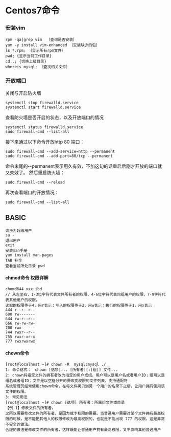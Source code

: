 # Centos7命令

### 安装vim

```
rpm -qa|grep vim  ｛查询是否安装｝
yum -y install vim-enhanced ｛安装缺少的包｝
ls *.rpm; ｛显示所有rpm文件｝
pwd; {显示当前工作目录}
cd..; {切换上级目录}
whereis mysql; ｛查找相关文件｝
```

### 开放端口
关闭与开启防火墙
```
systemctl stop firewalld.service
systemctl start firewalld.service
```
查看防火墙是否开启的状态，以及开放端口的情况
```
systemctl status firewalld.service
sudo firewall-cmd --list-all
```
接下来通过以下命令开放http 80 端口：
```
sudo firewall-cmd --add-service=http --permanent
sudo firewall-cmd --add-port=80/tcp --permanent
```
命令末尾的--permanent表示用久有效，不加这句的话重启后刚才开放的端口就又失效了。
然后重启防火墙：
```
sudo firewall-cmd --reload
```
再次查看端口的开放情况：
```
sudo firewall-cmd --list-all
```
## BASIC
```
切换为超级用户
su -
退出用户
exit
安装man手册
yum install man-pages
TAB 补全
查看当前所处目录 pwd 
```
#### chmod命令 权限详解
```
chomd644 xxx.ibd
// 从左至右，1-3位字符代表文件所有者的权限，4-6位字符代表同组用户的权限，7-9字符代表其他用户的权限。
读取的权限等于4，用r表示；写入的权限等于2，用w表示；执行的权限等于1，用x表示
444 r--r--r--
600 rw-------
644 rw-r--r--
666 rw-rw-rw-
700 rwx------
744 rwxr--r--
755 rwxr-xr-x
777 rwxrwxrwx
```

#### chown命令
```
[root@localhost ~]# chown -R  mysql:mysql ./
1: 命令格式：　chown [选项]... [所有者][:[组]] 文件...
2: chown将指定文件的拥有者改为指定的用户或组，用户可以是用户名或者用户ID；组可以是组名或者组ID；文件是以空格分开的要改变权限的文件列表，支持通配符
系统管理员经常使用chown命令，在将文件拷贝到另一个用户的名录下之后，让用户拥有使用该文件的权限。
3: 常见用法
[root@localhost ~]# chown [选项] 所有者：所属组文件或目录
【例 1】修改文件的所有者。
之所以需要修改文件的所有者，是因为赋予权限的需要。当普通用户需要对某个文件拥有最高权限的时候，是不能把其他人的权限修改为最高权限的，也就是不能出现 777 的权限，这是非常不安全的做法。
合理的做法是修改文件的所有者，这样既能让普通用户拥有最高权限，又不影响其他普通用户






```




